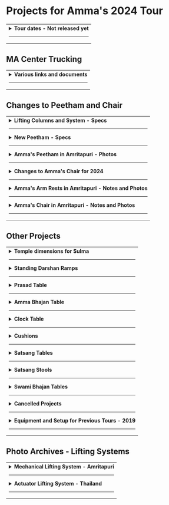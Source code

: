 # Projects for Amma's 2024 Tour

<table>
<tr>
<td>

<!-- Created this repo - March 31, 2024 -->

<details>

<summary><b>Tour dates - Not released yet</b></summary>

---

- Target date for first program - July 4th in Seattle
- Going to all the cities, except not Dallas, Atlanta, and Toronto
- Seattle is first
- Chicago is last
- Four retreats
  - San Ramon
  - Los Angeles
  - New Mexico
  - ???

</details>

---

</td>
</tr>
</table>

## MA Center Trucking

<table>
<tr>
<td>

<details>

<summary><b>Various links and documents</b></summary>

---

All about drug testing compliance

[How to set up drug tests](/trucking/ePassport_guide_preferred_alliance.pdf)

</details>

---

</td>
</tr>
</table>

## Changes to Peetham and Chair

<table>
<tr>
<td>

<details>
<summary><b>Lifting Columns and System - Specs</b></summary>

---

- Lifting columns model number - DHLCE-270A
- Estimated weight of entire lifting system - 30 lb
- Minimum height - 10.83 in (275 mm) / (10 27/32 in) / (10 13/16 in)
- Maximum height - 19.69 in (500 mm) conflicting info 21.65 in (550 mm)
- Stroke - 10.83 in
- Width of column - 5.67 in / 144 mm / (5 11/16 in)
- Width of column base plate - 7.87 in / 200 mm / (7 7/8 in)
- Thickness of column base plate - 10 mm / 3/8 in
- Load (one leg) - 264.55 lb (120 kg)
- Load (four legs) - 1058.22 lb (480 kg)
- Maximum load - 1200 N
  - N (newton) is a unit of the force needed to accelerate a given mass
- Speed
  - 5 mm per second, 1 inch in 5 seconds
  - 55 seconds to fully extend
  - 40 seconds to lift from 12" to 20"
- Multiple ways to adjust the height
  - Wired switch - in a protected location, where you can use it by feel
  - Remote control - Four remotes for each lifting system
  - Using wifi and smartphone app (maybe)
- Control panel aka controller

  - the up/down arrows are for setting height limits, etc
  - may allow adjusting height (raise and lower)
  - the display tells how far the columns are currently extended
  - protect from damage and tampering

- Momentary contact switches
  - The most intuitive switch is a wired momentary contact switch which only moves while you press and hold the switch. DIHOOL sells a rocker switch (without a cord or case) but it might not be a momentary contact switch. Fortunately, we can buy momentary contact switches and wire them ourselves
  - Ideally this switch should be in a small box.

#### Installation

- Install the lifting columns so that the electrical connections are at the top, under the platform, rather than near the base. The columns can be installed with either side up.
- Attach the controller, power supply and control panel. Most of it just plugs together. A few wires require screwing to a screw terminal.
- Plug it to 120 volts and it should work.
- Best to connect all the components and test them before fastening down the wires
- Then decide the best location for everything

- Location of control panel - TBD

  - display should be visible from somewhere so a specific height can be set

- Optional - Extra rocker switches that Paul is mounting on a panel or in a box
- No loose wires

  - Use wire tie downs
  - Don't use staples because they can cut the wires
  - Don't pull the wires tightly

- Take a couple of days to attach the lifting columns and get to know them
- The remote controls need to be paired with the controllers
- Be ready to repair this stuff
- We have a spare column and controller
- Main risk is physical damage, such as wires getting snagged
- Use crimp-on lugs to attach power supply wires to screw terminals
  - That makes a better connection than wrapping wires around the screws
  - Prevents a stray strand from shorting out.
  - Buy at Home Depot
  - Vise grips are preferred for crimping, don't buy a crimp tool
- Connecting the wired switch
  - looks like you insert the wire and screw down
  - If you have to wrap the wire around the screw, use crimp-on lugs as well
- We have several controllers
  - Controllers to implement tilting
    - "front leg controller" - controls two legs
    - "back leg controller" - controls two legs
  - Controller that is set up to control four legs. For most reliable synchronization of legs, use this controller
- Verify that the controller remembers where the columns are when it loses power. If not, we need a UPS battery backup.

#### Instruction Manual PDF

- See pages 7, 8 and 9 where they tell how to pair the remote controls and attach the power supply and the remote wired switches
- Read about Reset procedure in case of disconnection, pinching, or other problem - page 17

#### Programmable Settings

- For peetham and chair
  - Set lower height limit equal to lowest position - 10.83 in
- Set stroke length (less than 10.83 in)
  - Effectively sets maximum height
  - for chair - ??
  - for peetham - ??
- For help with Error Codes - WeChat 8615669851253 for video calls

#### Important Links

https://www.ebay.com/itm/235250797536

https://www.dihool.com/lang_en/Lifting-Column-%20DHLC1100-IR-Column_detail/3406_340

https://www.ebay.com/itm/235338721058

https://www.ebay.com/itm/235542021995

https://www.nsbjd.com/collections/dhlce-electric-lift/products/tatami-lifting-column-aluminum-plate-24v-dc-motor-1600n-352lb-load-dhlce?variant=44139468554497

</details>

---

<details>
<summary><b>New Peetham - Specs</b></summary>

---

- Width, side-to-side - 54 inches
- Front-to-back - 37 inches
- Thickness of peetham plywood base - 0.75 in
- Thickness of peetham top platform (not including padding) - No estimate yet
- Total height (requested)

  - Adjustable from 12 inches to 19 inches (Paul's numbers - 305 mm and 508 mm)
  - Minimum height of peetham should be as low as technically possible

- Minimum height of new peetham

  - Minimum height of lifting column - 10.83 in
  - Thickness of plywood base - 3/4 inch
  - Thickness of plywood top platform - 3/4? 5/8?
  - 10.83 + 0.75 + 0.75 = 12.33 inches
  - Slightly exceeds requested height

- Height of old peetham

  - 2018 - 13.63 inches
  - 2019 - 14.5 inches

- Amma's peetham and chair use the same lifting columns - DHLCE-270A
- Wired switches - near the back, toward the right, Amma's right
- No switches for Amma - there is no feasible location

</details>

---

<details>
<summary><b>Amma's Peetham in Amritapuri - Photos</b></summary>

---

The new peetham should be the same as this, except different.

Peetham in fully raised position:

![image p1](/images/peetham_main_photos/peetham_raised_1.jpg)
![image p2](/images/peetham_main_photos/peetham_raised_2.jpg)
![image p3](/images/peetham_main_photos/peetham_raised_3.jpg)

---

Peetham in fully lowered position

![image p4](/images/peetham_main_photos/peetham_lowered.jpg)

---

### Peetham with Wind Cushion

![image p5](/images/peetham_main_photos/peetham_wind_cushion_1.jpg)
![image p6](/images/peetham_main_photos/peetham_wind_cushion_2.jpg)
![image p7](/images/peetham_main_photos/peetham_wind_cushion_3.jpg)

---

Wind cushion extension - Explain me

![image p7](/images/peetham_main_photos/peetham_wind_cushion_4.jpg)

</details>

---

<details>
<summary><b>Changes to Amma's Chair for 2024</b></summary>

---

#### Dimensions and overview

- Width, side-to-side - 42.875 inches / 47 7/8
- Length, front-to-back - 25.5 inches
- Thickness of plywood base - 0.75 in
- Thickness of top platform (not including padding) - TBD
- Total height to surface of structure - (not including padding)

  - Adjustable from 15 7/8 inches to 23 inches (Paul's numbers? 380 mm and 560 mm)

- Amma's chair and peetham use the same lifting columns
  - DHLCE-270A

#### Switches, buttons, and controls

- Amma's wired switches
  - "Raise" button & "Lower" button
  - must be easy to use, simple and intuitive
  - Location must be -
    - Easy to reach
    - Not subject to accidental usage
    - possibly on surface of seat, under the arm rest
- Other wired switches - near back of chair, toward right side, Amma's right
- Location of control panel
  - protected from accidental damage
  - visible from some perspective during darshan

#### Modify arm rests for Amma's chair

- Modify chair so that height of arm rest is adjustable
  - allows for manual adjustment
  - as shown in separate section - Amma's Arm Rests in Amritapuri

#### Modify padding on arm rest

- Modify padding on back of the arm rest so that an elastic band can go over the arm rest to hold chair cloth in place

#### Replace the strings that hold the back cushion

- Use strings like the ones on the Michigan chair

#### Notes from Paul Sawyer

- Surface of peetham and chair - 3/4" plywood
- Base of peetham and chair - 3/4" plywood

- New chair would have a plywood seat and a frame that wrapped around the plywood, covering the edge.
- The frame extends below the plywood, providing a hiding place for controller and power supply.
- Mount the lifting columns as close as possible to edge of platform
- Corners of the frame should be miter cut and glued
- No screws are visible
- Round all exposed edges with a router.
- The design should not impede Amma from swinging her feet under the chair.

</details>

---

<details>

<summary><b>Amma's Arm Rests in Amritapuri - Notes and Photos
</b></summary>

---

Under the chair for each armrest, there is a length of square steel tubing which presses against the armrest’s lifting arm and holds it in place.

![image ar1](/images/arm_rests/arm_rest_1.jpg)

---

One side of the tubing has a small square cut out. This is for access for welding a nut inside the tubing.

![image ar2](/images/arm_rests/arm_rest_2.jpg)

---

A machine screw runs through the side of the frame of the chair into the nut in the square tubing. The screw is for tightening the the arm rest extension arms to hold them in desired position. As the extension arm slides up or down so that one of the holes in the extension arm aligns with a round brass pin

![image ar3](/images/arm_rests/arm_rest_3.jpg)
![image ar4](/images/arm_rests/arm_rest_4.jpg)
![image ar5](/images/arm_rests/arm_rest_5.jpg)
![image ar6](/images/arm_rests/arm_rest_6.jpg)
![image ar7](/images/arm_rests/arm_rest_7.jpg)
![image ar8](/images/arm_rests/arm_rest_8.jpg)
![image ar9](/images/arm_rests/arm_rest_9.jpg)

</details>

---

<details>
<summary><b>Amma's Chair in Amritapuri - Notes and Photos</b></summary>

---

When modifying Amma's chair for the North American tour, in the end, the important measurements should be the same as for Amma's chair in Amritapuri.

### Dimensions - Amma's Chair, Amritapuri

- Height - distance from floor to surface of structure

  - In fully lowered position - 18 inches
  - In fully raised position - 23 inches

- Dimensions of sitting surface
  - Width side-to-side - 23 inches
  - Depth front-to-back - 22 inches

### Dimensions - Arm Rests, Amritapuri

- From sitting surface to top of arm rest - 7 inches
- Width of arm rest, side-to-side - 8 inches

- Height - distance from floor to top of arm rest (measured on side of chair) - 24.5 inches

All measurements include the upholstery

---

Amma's Chair, Amritapuri

![image ch1](/images/chair/chair_5_dressed.jpg)

---

Amma's Chair, Amritapuri - fully raised position

![image ch2](/images/chair/chair_1_raised.jpg)

---

Amma's Chair, Amritapuri - fully lowered position

![image ch3](/images/chair/chair_2_lowered.jpg)

---

Arm rests - Amma's Chair, Amritapuri

![image ch5](/images/chair/chair_3_armrest_top.jpg)
![image ch6](/images/chair/chair_4_armrest_front.jpg)

</details>

---

</td>
</tr>
</table>

## Other Projects

<table>
<tr>
<td>

<details>

<summary><b>Temple dimensions for Sulma</b></summary>

---

All measurements are to the center of the pipes.

Do need measurements of the sides and back?

Pipe diameter is 2.25 in (not sure, let me check)

![image db1](/images/db_temple_dimensions/db_temple_front_view.jpg)
![image db2](/images/db_temple_dimensions/db_temple_right_corner.jpg)
![image db3](/images/db_temple_dimensions/db_temple_right_closeup.jpg)
![image db4](/images/db_temple_dimensions/db_temple_inside_right.jpg)
![image db5](/images/db_temple_dimensions/db_temple_left_corner.jpg)
![image db6](/images/db_temple_dimensions/db_temple_left_closeup.jpg)
![image db7](/images/db_temple_dimensions/db_temple_inside_left.jpg)

</details>

---

<details>

<summary><b>Standing Darshan Ramps</b></summary>

---

Warning - These calculations are only valid if stage height is 36 inches

Calculate height of raised platform

- Typical stage height, N. American tour - 36 inches
- Distance of raised platform below stage - 20.75 inches
- 36 - 20.75 = 15.25
- Typical height of raised platform - 15.25 inches

Calculate length of ramp -

- Height of raised platform - 15.25 inches
- Slope - 1:12
- 15.25 x 12 = 183 inches aka 15 feet 3 inches
- Length of ramp - at least 15.25 feet

Virtually all venues in US must comply with ADA requirements (Americans with Disabilities Act). For ADA compliance, the slope for a wheelchair ramp must be no greater than 1:12 (one inch of rise for every 12 inches of ramp length).

Raised platform

- Width - 77 inches
- Front to back - 49.5 inches
- Height - 20.75 inches lower than the stage

Dimensions of ramps

- Width
  - Center ramp - 77 inches
  - Side ramps - 49.5 inches
- Length - 15.25 feet
- Height at high end - 15.25 inches
- Slope - 1:12 or 8.33%

![image sdA](/images/standing_darshan/standing_darshan_1.png)
![image sdE](/images/standing_darshan/standing_darshan_6.png)

---

Planks - I don't get this

For standing darshan, there need to be large planks to bring the people higher/closer to Amma as needed

- 4 planks 30L x 25W x 2 height (inches)
- 2 planks 30L x 25W x 1 height (inches)
- covered with cheap carpet

Photo of one plank

![image sdB](/images/standing_darshan/standing_darshan_2.png)
![image sdC](/images/standing_darshan/standing_darshan_3.png)

---

Wooden blocks

One tall block and one short block -

![image sdD](/images/standing_darshan/standing_darshan_4.png)
![image sdE](/images/standing_darshan/standing_darshan_5.png)

</details>

---

<details>

<summary><b>Prasad Table</b></summary>

---

- Otis is building this table
- 22 inches long x 12 inches wide
- Height
  - Adjustable from 22 to 27 inches
  - can be adjusted during darshan
  - May not need to go as low as 22 inches

An important feature of our prasad table in N. America is that magnets are embedded in the top surface. These magnets hold the prasad tray and sandalwood paste container from sliding around. The magnets can be embedded in the new prasad table after it is built.

Photos of embedded magnets coming (not very) soon!

![image ptA](/images/prasad_table/prasad_table_A_side.jpg)

Notice there is a silver knob that is turned by hand to lower and raise the table. It has a latch to hold it at selected position.

![image ptB](/images/prasad_table/prasad_table_B_adjuster.jpg)
![image ptC](/images/prasad_table/prasad_table_C_lifter.jpg)

---

![image ptD](/images/prasad_table/prasad_table_E_with_chair.jpg)

---

Height should be adjustable so top of table can be even with the top of the arm rest of Amma's chair

![image ptE](/images/prasad_table/prasad_table_D_by_chair.jpg)
![image ptF](/images/prasad_table/prasad_table_F_front.jpg)
![image ptG](/images/prasad_table/prasad_table_G_back.jpg)

---

#### Prasad table side piece

- Hinged and attached at bottom (?)
- Length - 18 inches
- Height - 8 inches

We are requested to have this side piece on the new prasad table. When the side piece is folded out, it "serves as a barrier for the prasad area".

However, I think it isn't helpful for our prasad area. We have never needed it before and it will just be in the way. We won't be able to easily fold it in or out because folding will be blocked by the prasad people sitting on chairs.

![image ptH](/images/prasad_table/prasad_table_H_folded_out.jpg)
![image ptI](/images/prasad_table/prasad_table_I_folded_out.jpg)
![image ptJ](/images/prasad_table/prasad_table_J_folded_in.jpg)

</details>

---

<details>

<summary><b>Amma Bhajan Table</b></summary>

---

This is the table that Amma beats with a stick during bhajans.

- Otis is building this table
- Top surface is hardwood to withstand beatings from stick
- Top surface has a groove for the stick so it won't roll away
- 12.5 x 22 x 25.5 inches high
- Height includes the wheels

![image bt1](/images/bhajan_table_1_side.jpg)
![image bt2](/images/bhajan_table_2_side.jpg)
![image bt2](/images/bhajan_table_3_top_best.jpg)
![image bt2](/images/bhajan_table_4_top.jpg)

</details>

---

<details>

<summary><b>Clock Table</b></summary>

---

- Otis is building this table
- 10 x 10 x 20 inches high
- Height includes the wheels

![image ct1](/images/clock_table_1.jpg)

---

Notice the small lamp attached to the table with a clip. During mediation when the lights are dim, the light shines on the clock, allowing Amma to see the time.

![image ct2](/images/clock_table_2.jpg)

</details>

---

<details>

<summary><b>Cushions</b></summary>

---

Half moon cushion

- Memory foam
- 13 x 13 x 1.75 inches
- Quantity needed - 2

![image c1](/images/cushion_1_half_moon.jpg)

---

Back cushion - Soft version

- Memory foam
- 15 x 20 x 1.75 inches
- Quantity needed - 2
- On left in photo

Back cushion - Firm version

- Firm foam
- 21 x 12 x 2.5 inches
- Quantity needed - 2
- On right in photo

![image c2_n_3](/images/cushion_2_and_3_back.jpg)

---

Peetham arm rests

- should be weighted, 5 - 7 pounds
- 12 x 20 x 8.5 height
- Quantity needed - 2, one for each side, right?

![image c4](/images/cushion_4_peetham_armrest.jpg)

---

Peetham arm rest has additional cushion on top

- Visible in the image but they didn't mention it
- Thickness - unknown
- Length - 20 inches (to match peetham arm rest cushion?)
- Width - 12 inches (to match peetham arm rest cushion?)

![image c5](/images/cushion_5_peetham_armrest_w_topper.jpg)

---

About Vertical Side Cushions

- Purpose - to fill the space between the inside of the chair arms
- These cushions should come in sets, one for each side, right?
- Shaped like upside down "L"
  - each vertical side cushion has two pieces, base of "L", and leg of "L", right?
- Length
  - "Not to exceed 8 inches from front of the chair to 2 inches from the back of the chair seat"
  - Adjusted length for US chair - 14 inches per Chaitanyan
- Height of "L" shape
  - unknown
  - "will need to be measured with the seat and back cushions in place".
  - Doesn't height depend on height of arm rests which are supposed to be adjustable?
- Width of "L" shape
  - same as width of arm rest?
  - width of arm rest varies from 8 inches toward the back to 6 inches near the front
  - should width of L shape be tapered?

Vertical Side Cushion A

- Thickness - 1 inch
- Length - 14 inches
- Height - needs to be decided
- Quantity needed - 4? 2? they come in sets, one for each side? Do they want 2 sets, 4 cushions? not clear

Vertical Side Cushion B

- Thickness - 2 inch
- Length - 14 inches
- Height - needs to be decided
- Quantity needed - 2 cushions? or 2 sets? Probably 1 set of 2 cushions, one for each side? not clear

Cushion should be like the one sitting on the arm rest in this image except L-shaped

![image ch1](/images/chair/chair_5_dressed.jpg)

</details>

---

<details>

<summary><b>Satsang Tables</b></summary>

---

Adjustable folding tables for people giving satsang

1. Table for sitting in chair

- Requested dimensions

  - Length - 25 inches
  - Width - 18 inches (revised 16 inches)
  - Height - 28 inches, adjustable (revised 30 inches)

- Suggested table
  - VILLEY Folding Camping Table
  - 36 x 23
  - Height 16 in / 27 in

2. Table for sitting on floor

- Requested dimensions

  - Length - 25 inches
  - Width - 18 inches
  - Height - ???

- Suggested table
  - RedSwing Small Folding Table
  - 23.6 x 15.7
  - Height 10 in / 19 in / 24 in

![Image not available yet](/images/satsang_table_A_side.jpg)

</details>

---

<details>

<summary><b>Satsang Stools</b></summary>

---

Shorter stool

- Top - 14 x 14 inches
- Height - 14 inches

Taller stool

- Top - 16 x 16 inches
- Height - 18 inches

Waiting for photos and more instructions

</details>

---

<details>

<summary><b>Swami Bhajan Tables</b></summary>

---

- Height - 15 inches
- [Aluminum folding tables](https://www.amazon.com/dp/B07DNR2JST/ref=sspa_dk_detail_1?th=1)
- We have three

</details>

---

<details>

<summary><b>Cancelled Projects</b></summary>

---

### Sliding Armrests for Amma's Chair

- Each arm rest slides to the side
- Height of arm rests is adjustable
- Do the arm rests need be removable?

Click to view demo on YouTube -

[![click to view demo on YouTube](/images/videos/video_icon.jpg)](https://youtu.be/pPd62WW21jU 'Adjustable arm rests')

</details>

---

<details>

<summary><b>Equipment and Setup for Previous Tours - 2019</b></summary>

---

[Link to old info (2019) about Amma's tours of North America](https://github.com/cloudobserver/ammas-tour-info-2019/blob/master/README.md) including -

- Darshan Setup
- Amma's Chair - Dimensions
- Amma's Chair - Technical Drawings and Sketches
- Darshan Table
- Chair Cushion and Foot Cushions
- Chair Blocks
- Zip Ties for Chair Blocks
- Flower Basket for Amma's Chair
- Amma's Peetham
- Swami's Chair
- Swami's Table
- Amma's Bhajan Book Stand - 2006
- Electrical Power
- Stage Heater for Amma
- Fans
- Stage
- Amma's Stairs
- Stage carpets
- Gaffers Tape and Taping the Stage
- Amma's Side Room
- Stage Lighting
- Devi Bhava

</details>

---

</td>
</tr>
</table>

## Photo Archives - Lifting Systems

<table>
<tr>
<td>

<details>
<summary><b>Mechanical Lifting System - Amritapuri</b></summary>

---

This lifting system was built in India around 2007 by Amma's son Jitendra, using hardware obtained in India.

Amma's chair in Amritapuri also has a similar lifting system but no photos could be provided because the mechanisms are hidden inside the woodwork of the chair.

Image 2 - Sprockets and chain drive. The crank is on the bottom. The chain looks like regular bicycle chain. Are all the sprockets the same diameter? Why is there a spring near the center sprocket?

![image 2](/images/peetham_crank_system/02_gears_closeup.jpg)

---

Image 3 - View of main frame and entire route of the chain. The tie rods move up and down as they are turned by the chain and crank. There is mounting plate on the top of the wooden leg which has a nut embedded. The tie rod is threaded through this nut. As the tie rod turns the nut goes up and down relative to the rod. This nut is embedded in the leg and therefore as the tie rod turns the leg telescopes up or down.

![image 3](/images/peetham_crank_system/03_chain_overview.jpg)

---

Image 4 - Top view of platform, assembled. Hardware is hidden.

![image 4](/images/peetham_crank_system/04_platform_w_carpet.jpg)

---

Image 5 - Main frame with top platform removed

![image 5](/images/peetham_crank_system/05_platform_off.jpg)

---

Image 6 - Bottom view of assembled platform, turned upside down for disassembly. Notice the crank for changing height of platform. The platform is transported as one piece.

![image 6](/images/peetham_crank_system/06_platform_on.jpg)

---

Image 7 - Tie rod with nut and cotter pins. Tie rod has a groove for pins.

![image 7](/images/peetham_crank_system/07_tie_rod_w_nut.jpg)

---

Image 8 - Tie rod with nut and cotter pins, a bit closer

![image 8](/images/peetham_crank_system/08_tie_rod_w_nut_2.jpg)

---

Image 9 - Custom machined nut

![image 9](/images/peetham_crank_system/09_nut_closeup.jpg)

---

Image 10 - Custom machined nut, again

![image 10](/images/peetham_crank_system/10_nut_closeup_2.jpg)

---

Image 11 - Set of parts for one leg -

1. Tie rod, stainless steel, 12 mm dia (recommend increase to 14 or 16 mm)
1. Machined nut
1. Cotter pins (2)
1. Nuts, unmodified (2)
1. Sprocket
1. Roller bearing
1. Mounting plate
1. Bushing, outer part
1. Bushing, inner part
1. T-shaped piece, flat

![image 11](/images/peetham_crank_system/11_tie_rod_parts_list.jpg)

---

Image 12 - Tie rod with machined nut, cotter pins, and bushing consisting of 2 pieces

![image 12](/images/peetham_crank_system/12_tie_rod_w_blue_bushing.jpg)

---

Image 13 - Close up of tie rod and nut. The cotter pin goes into the groove on the tie rod and locks into the notch on the machined nut.

![image 13](/images/peetham_crank_system/13_tie_rod_w_blue_bushing_2.jpg)

---

Image 14 - Close up of bushing. What is the blue component made of?

![image 14](/images/peetham_crank_system/14_tie_rod_w_blue_bushing_3.jpg)

---

Image 15 - Mounting plate with embedded nut. This plate is where the tie rod assembly connects to the top of the telescoping leg.

![image 15](/images/peetham_crank_system/15_mounting_plate.jpg)

---

Image 16 - Other side of mounting plate with embedded nut

![image 16](/images/peetham_crank_system/16_mounting_plate_2.jpg)

---

Image 17 - This is where one of the tie rods emerges from the main frame. The sprockets, chain, and entire main frame stay together and move up or down as a unit. As the crank is turned and the tie rods also turn, the unmodified nut moves up or down the tie rod. This nut is embedded in the mounting plate and so is prevented from turning as the tie rod turns. As the tie rod moves up or down, it forces the leg to extend or retract. It appears there is another bearing embedded in the main frame where the tie rod emerges.

![image 17](/images/peetham_crank_system/17_lifting_site.jpg)

---

Image 18 - Lower tie rod assembly. Notice the slot in the top of the tie rod. The T-shaped piece (see image 11) fits into this slot and creates a strong connection to the sprocket.

![image 18](/images/peetham_crank_system/18_tie_rod_assembly.jpg)

---

Image 19 - Lower tie rod assembly. What is the purpose of the small piece of plywood above the nut?

![image 19](/images/peetham_crank_system/19_tie_rod_assembly_2.jpg)

---

Image 20 - Close up of upper tie rod, sprocket, bearing, bushing, and machined nut. The entire weight of the platform rests on these four sets of roller bearings, one on each leg. It seems that the bearing is firmly attached to the bushing, which in turn is firmly attached to the tie rod. When everything is assembled, the roller bearing is underneath the main frame, supporting the entire platform. There is (must be?) a raceway that accommodates the bearing where the tie rod comes through the main frame. This area is shown in image 17.

![image 20](/images/peetham_crank_system/20_bearing_assembly.jpg)

---

Image 21 - Close up of upper tie rod, bearing, bushing, and machined nut, assembled.

![image 21](/images/peetham_crank_system/21_bearing_closeup.jpg)

---

Image 22 - One complete leg assembly

![image 22](/images/peetham_crank_system/22_assembled_leg.jpg)

---

Image 23 - Leg assembly sitting next to main frame

![image 23](/images/peetham_crank_system/23_leg_in_context.jpg)

---

Image 24 - Another view of leg assembly sitting next to main frame. In this image, we can more clearly imagine there must be a raceway embedded in the main frame that accepts the roller bearing on the tie rod assembly

Apparently the partially assembled leg is inserted from underneath, and then the sprocket is installed on top. Then the T-shaped piece goes into the slot on top of the tie rod. Finally there is a nut that secures the sprocket to the top end of the tie rod.

![image 24](/images/peetham_crank_system/24_leg_in_context_2.jpg)

---

Image 1 - Bottom view of leg

![image 1](/images/peetham_crank_system/01_leg_side_view_.jpg)

---

### Images of Upgraded Piston

(Piston is another name for tie rod)

---

Image 25

![image 25](/images/peetham_crank_system/new_piston_1_assembly.jpg)

---

Image 26

![image 26](/images/peetham_crank_system/new_piston_2_threaded.jpg)

---

Image 27

![image 27](/images/peetham_crank_system/new_piston_3_w_bearing_sprocket.jpg)

---

Image 28

![image 28](/images/peetham_crank_system/new_piston_4_w_bearing.jpg)

</details>

---

<details>

<summary><b>Actuator Lifting System - Thailand</b></summary>

---

System for raising Amma's chair automatically, used in Thailand.

![image hs1](/images/peetham_hydraulic_system/hydraulic_system_1_bottom.jpg)
![image hs2](/images/peetham_hydraulic_system/hydraulic_system_2_scale.jpg)
![image hs3](/images/peetham_hydraulic_system/hydraulic_system_3_side.jpg)
![image hs4](/images/peetham_hydraulic_system/hydraulic_system_4_back.jpg)
![image hs5](/images/peetham_hydraulic_system/hydraulic_system_5_front.jpg)
![image hs6](/images/peetham_hydraulic_system/hydraulic_system_6_technicians.jpg)
![image hs7](/images/peetham_hydraulic_system/hydraulic_system_7_back_corner.jpg)

---

#### Hydraulic Lifting System

Hydraulic lifting tables are available that are larger and can lift a thousand or more pounds. However, hydraulic systems are heavy. The lightest hydraulic system weighs about 350 lb and costs several thousand dollars.

The hydraulic systems are not recommended because of the high cost and the difficulty of moving the heavy systems around.

</details>

---

</td>
</tr>
</table>
